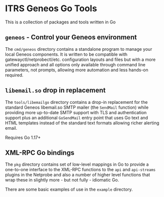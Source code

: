 # ITRS Geneos Go Tools

This is a collection of packages and tools written in Go

## `geneos` - Control your Geneos environment

The `cmd/geneos` directory contains a standalone program to manage your local Geneos components. It is written to be compatible with gatewayctl/netprobectl/etc. configuration layouts and files but with a more unified approach and all options only available through command line parameters, not prompts, allowing more automation and less hands-on required.

## `libemail.so` drop in replacement

The `tools/libemailgo` directory contains a drop-in replacement for the standard Geneos libemail.so SMTP mailer (the `SendMail` function) while providing more up-to-date SMTP support with TLS and authentication support plus an additional `GoSendMail` entry point that uses Go text and HTML templates instead of the standard text formats allowing richer alerting email.

Requires Go 1.17+

## XML-RPC Go bindings

The `pkg` directory contains set of low-level mappings in Go to provide a one-to-one interface to the XML-RPC functions to the `api` and `api-streams` plugins in the Netprobe and also a number of higher level functions that wrap these in slightly more - but not fully - idiomatic Go. 

There are some basic examples of use in the `example` directory.